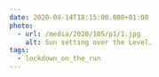 ```yaml
---
date: 2020-04-14T18:15:00.000+01:00
photo:
  - url: /media/2020/105/p1/1.jpg
    alt: Sun setting over the Level.
tags:
  - lockdown_on_the_run
---
```

